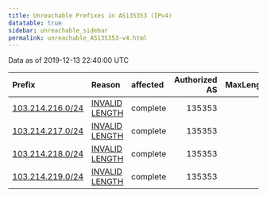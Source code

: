 ```yaml
---
title: Unreachable Prefixes in AS135353 (IPv4)
datatable: true
sidebar: unreachable_sidebar
permalink: unreachable_AS135353-v4.html
---
```


Data as of 2019-12-13 22:40:00 UTC


<div class="datatable-begin"></div>

| Prefix                                                     | Reason                                                                                                      | affected   |   Authorized AS |   MaxLength | Anchor                                       |   unreachable /24s |
|:-----------------------------------------------------------|:------------------------------------------------------------------------------------------------------------|:-----------|----------------:|------------:|:---------------------------------------------|-------------------:|
| [103.214.216.0/24](https://stat.ripe.net/103.214.216.0/24) | [INVALID LENGTH](https://rpki-validator.ripe.net/announcement-preview?asn=AS135353&prefix=103.214.216.0/24) | complete   |          135353 |          22 | [APNIC](unreachable_APNIC_RPKI_Root-v4.html) |                  1 |
| [103.214.217.0/24](https://stat.ripe.net/103.214.217.0/24) | [INVALID LENGTH](https://rpki-validator.ripe.net/announcement-preview?asn=AS135353&prefix=103.214.217.0/24) | complete   |          135353 |          22 | [APNIC](unreachable_APNIC_RPKI_Root-v4.html) |                  1 |
| [103.214.218.0/24](https://stat.ripe.net/103.214.218.0/24) | [INVALID LENGTH](https://rpki-validator.ripe.net/announcement-preview?asn=AS135353&prefix=103.214.218.0/24) | complete   |          135353 |          22 | [APNIC](unreachable_APNIC_RPKI_Root-v4.html) |                  1 |
| [103.214.219.0/24](https://stat.ripe.net/103.214.219.0/24) | [INVALID LENGTH](https://rpki-validator.ripe.net/announcement-preview?asn=AS135353&prefix=103.214.219.0/24) | complete   |          135353 |          22 | [APNIC](unreachable_APNIC_RPKI_Root-v4.html) |                  1 |

<div class="datatable-end"></div>